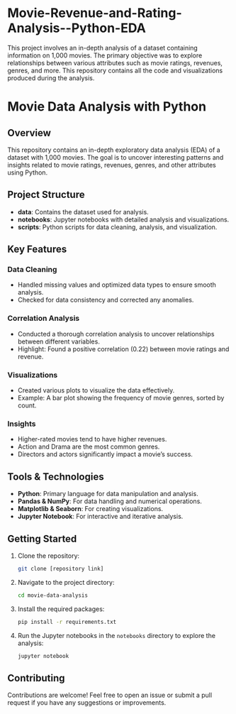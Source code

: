 # Movie-Revenue-and-Rating-Analysis--Python-EDA
This project involves an in-depth analysis of a dataset containing information on 1,000 movies. The primary objective was to explore relationships between various attributes such as movie ratings, revenues, genres, and more. This repository contains all the code and visualizations produced during the analysis.




# Movie Data Analysis with Python

## Overview

This repository contains an in-depth exploratory data analysis (EDA) of a dataset with 1,000 movies. The goal is to uncover interesting patterns and insights related to movie ratings, revenues, genres, and other attributes using Python.

## Project Structure

- **data**: Contains the dataset used for analysis.
- **notebooks**: Jupyter notebooks with detailed analysis and visualizations.
- **scripts**: Python scripts for data cleaning, analysis, and visualization.

## Key Features

### Data Cleaning
- Handled missing values and optimized data types to ensure smooth analysis.
- Checked for data consistency and corrected any anomalies.

### Correlation Analysis
- Conducted a thorough correlation analysis to uncover relationships between different variables.
- Highlight: Found a positive correlation (0.22) between movie ratings and revenue.

### Visualizations
- Created various plots to visualize the data effectively.
- Example: A bar plot showing the frequency of movie genres, sorted by count.

### Insights
- Higher-rated movies tend to have higher revenues.
- Action and Drama are the most common genres.
- Directors and actors significantly impact a movie’s success.

## Tools & Technologies
- **Python**: Primary language for data manipulation and analysis.
- **Pandas & NumPy**: For data handling and numerical operations.
- **Matplotlib & Seaborn**: For creating visualizations.
- **Jupyter Notebook**: For interactive and iterative analysis.

## Getting Started

1. Clone the repository:
    ```bash
    git clone [repository link]
    ```
2. Navigate to the project directory:
    ```bash
    cd movie-data-analysis
    ```
3. Install the required packages:
    ```bash
    pip install -r requirements.txt
    ```
4. Run the Jupyter notebooks in the `notebooks` directory to explore the analysis:
    ```bash
    jupyter notebook
    ```

## Contributing

Contributions are welcome! Feel free to open an issue or submit a pull request if you have any suggestions or improvements.



